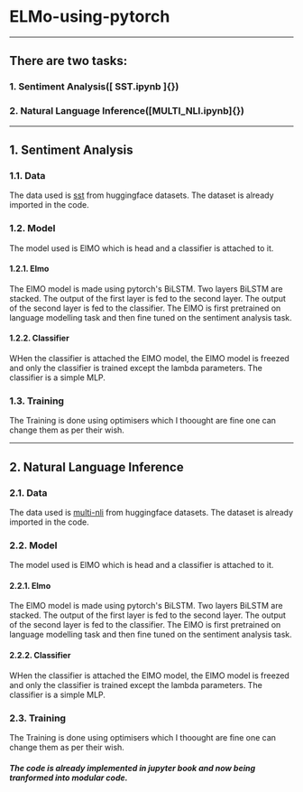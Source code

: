 # ELMo-using-pytorch
------
## There are two tasks: 
### 1. Sentiment Analysis([ SST.ipynb ]{})
### 2. Natural Language Inference([MULTI_NLI.ipynb]{})
------
## 1. Sentiment Analysis
### 1.1. Data
The data used is [sst](https://huggingface.co/datasets/sst) from huggingface datasets. 
The dataset is already imported in the code.
### 1.2. Model
The model used is ElMO which is head and a classifier is attached to it.
#### 1.2.1. Elmo
The ElMO model is made using pytorch's BiLSTM. Two layers BiLSTM are stacked. The output of the first layer is fed to the second layer. The output of the second layer is fed to the classifier. 
The ElMO is first pretrained on language modelling task and then fine tuned on the sentiment analysis task.
#### 1.2.2. Classifier
WHen the classifier is attached the ElMO model, the ElMO model is freezed and only the classifier is trained except the lambda parameters. The classifier is a simple MLP.
### 1.3. Training
The Training is done using optimisers which I thoought are fine one can change them as per their wish. 

------
## 2. Natural Language Inference
### 2.1. Data
The data used is [multi-nli](https://huggingface.co/datasets/multi_nli) from huggingface datasets.
The dataset is already imported in the code.
### 2.2. Model
The model used is ElMO which is head and a classifier is attached to it.
#### 2.2.1. Elmo
The ElMO model is made using pytorch's BiLSTM. Two layers BiLSTM are stacked. The output of the first layer is fed to the second layer. The output of the second layer is fed to the classifier.
The ElMO is first pretrained on language modelling task and then fine tuned on the sentiment analysis task.
#### 2.2.2. Classifier
WHen the classifier is attached the ElMO model, the ElMO model is freezed and only the classifier is trained except the lambda parameters. The classifier is a simple MLP.
### 2.3. Training
The Training is done using optimisers which I thoought are fine one can change them as per their wish.


##### The code is already implemented in jupyter book and now being tranformed into modular code.